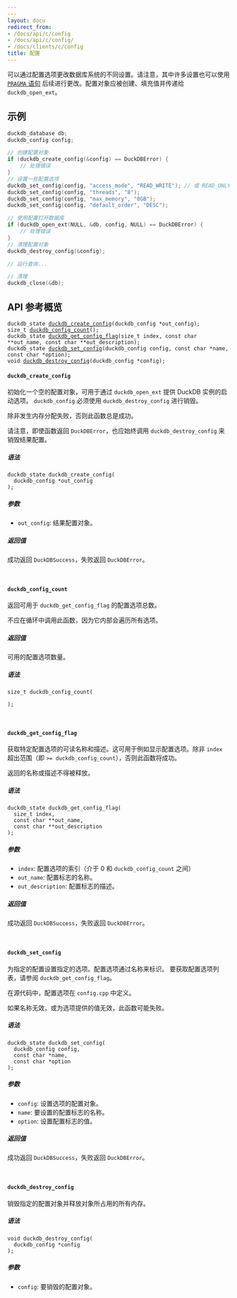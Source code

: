 ```yaml
---
---
layout: docu
redirect_from:
- /docs/api/c/config
- /docs/api/c/config/
- /docs/clients/c/config
title: 配置
---
```


<!-- markdownlint-disable MD001 -->

可以通过配置选项更改数据库系统的不同设置。请注意，其中许多设置也可以使用 [`PRAGMA` 语句](../../configuration/pragmas) 后续进行更改。配置对象应被创建、填充值并传递给 `duckdb_open_ext`。

## 示例

```c
duckdb_database db;
duckdb_config config;

// 创建配置对象
if (duckdb_create_config(&config) == DuckDBError) {
    // 处理错误
}
// 设置一些配置选项
duckdb_set_config(config, "access_mode", "READ_WRITE"); // 或 READ_ONLY
duckdb_set_config(config, "threads", "8");
duckdb_set_config(config, "max_memory", "8GB");
duckdb_set_config(config, "default_order", "DESC");

// 使用配置打开数据库
if (duckdb_open_ext(NULL, &db, config, NULL) == DuckDBError) {
    // 处理错误
}
// 清理配置对象
duckdb_destroy_config(&config);

// 运行查询...

// 清理
duckdb_close(&db);
```

## API 参考概览

<!-- 此部分由 scripts/generate_c_api_docs.py 生成 -->

<div class="language-c highlighter-rouge"><div class="highlight"><pre class="highlight"><code><span class="kt">duckdb_state</span> <a href="#duckdb_create_config"><span class="nf">duckdb_create_config</span></a>(<span class="kt">duckdb_config</span> *<span class="nv">out_config</span>);
<span class="kt">size_t</span> <a href="#duckdb_config_count"><span class="nf">duckdb_config_count</span></a>();
<span class="kt">duckdb_state</span> <a href="#duckdb_get_config_flag"><span class="nf">duckdb_get_config_flag</span></a>(<span class="kt">size_t</span> <span class="nv">index</span>, <span class="kt">const</span> <span class="kt">char</span> **<span class="nv">out_name</span>, <span class="kt">const</span> <span class="kt">char</span> **<span class="nv">out_description</span>);
<span class="kt">duckdb_state</span> <a href="#duckdb_set_config"><span class="nf">duckdb_set_config</span></a>(<span class="kt">duckdb_config</span> <span class="nv">config</span>, <span class="kt">const</span> <span class="kt">char</span> *<span class="nv">name</span>, <span class="kt">const</span> <span class="kt">char</span> *<span class="nv">option</span>);
<span class="kt">void</span> <a href="#duckdb_destroy_config"><span class="nf">duckdb_destroy_config</span></a>(<span class="kt">duckdb_config</span> *<span class="nv">config</span>);
</code></pre></div></div>

#### `duckdb_create_config`

初始化一个空的配置对象，可用于通过 `duckdb_open_ext` 提供 DuckDB 实例的启动选项。
`duckdb_config` 必须使用 `duckdb_destroy_config` 进行销毁。

除非发生内存分配失败，否则此函数总是成功。

请注意，即使函数返回 `DuckDBError`，也应始终调用 `duckdb_destroy_config` 来销毁结果配置。

##### 语法

<div class="language-c highlighter-rouge"><div class="highlight"><pre class="highlight"><code><span class="kt">duckdb_state</span> <span class="nv">duckdb_create_config</span>(<span class="nv">
</span>  <span class="kt">duckdb_config</span> *<span class="nv">out_config
</span>);
</code></pre></div></div>

##### 参数

* `out_config`: 结果配置对象。

##### 返回值

成功返回 `DuckDBSuccess`，失败返回 `DuckDBError`。

<br>

#### `duckdb_config_count`

返回可用于 `duckdb_get_config_flag` 的配置选项总数。

不应在循环中调用此函数，因为它内部会遍历所有选项。

##### 返回值

可用的配置选项数量。

##### 语法

<div class="language-c highlighter-rouge"><div class="highlight"><pre class="highlight"><code><span class="kt">size_t</span> <span class="nv">duckdb_config_count</span>(<span class="nv">
</span>  <span class="nv">
</span>);
</code></pre></div></div>
<br>

#### `duckdb_get_config_flag`

获取特定配置选项的可读名称和描述。这可用于例如显示配置选项。除非 `index` 超出范围（即 `>= duckdb_config_count`），否则此函数将成功。

返回的名称或描述不得被释放。

##### 语法

<div class="language-c highlighter-rouge"><div class="highlight"><pre class="highlight"><code><span class="kt">duckdb_state</span> <span class="nv">duckdb_get_config_flag</span>(<span class="nv">
</span>  <span class="kt">size_t</span> <span class="nv">index</span>,<span class="nv">
</span>  <span class="kt">const</span> <span class="kt">char</span> **<span class="nv">out_name</span>,<span class="nv">
</span>  <span class="kt">const</span> <span class="kt">char</span> **<span class="nv">out_description
</span>);
</code></pre></div></div>

##### 参数

* `index`: 配置选项的索引（介于 0 和 `duckdb_config_count` 之间）
* `out_name`: 配置标志的名称。
* `out_description`: 配置标志的描述。

##### 返回值

成功返回 `DuckDBSuccess`，失败返回 `DuckDBError`。

<br>

#### `duckdb_set_config`

为指定的配置设置指定的选项。配置选项通过名称来标识。
要获取配置选项列表，请参阅 `duckdb_get_config_flag`。

在源代码中，配置选项在 `config.cpp` 中定义。

如果名称无效，或为选项提供的值无效，此函数可能失败。

##### 语法

<div class="language-c highlighter-rouge"><div class="highlight"><pre class="highlight"><code><span class="kt">duckdb_state</span> <span class="nv">duckdb_set_config</span>(<span class="nv">
</span>  <span class="kt">duckdb_config</span> <span class="nv">config</span>,<span class="nv">
</span>  <span class="kt">const</span> <span class="kt">char</span> *<span class="nv">name</span>,<span class="nv">
</span>  <span class="kt">const</span> <span class="kt">char</span> *<span class="nv">option
</span>);
</code></pre></div></div>

##### 参数

* `config`: 设置选项的配置对象。
* `name`: 要设置的配置标志的名称。
* `option`: 设置配置标志的值。

##### 返回值

成功返回 `DuckDBSuccess`，失败返回 `DuckDBError`。

<br>

#### `duckdb_destroy_config`

销毁指定的配置对象并释放对象所占用的所有内存。

##### 语法

<div class="language-c highlighter-rouge"><div class="highlight"><pre class="highlight"><code><span class="kt">void</span> <span class="nv">duckdb_destroy_config</span>(<span class="nv">
</span>  <span class="kt">duckdb_config</span> *<span class="nv">config
</span>);
</code></pre></div></div>

##### 参数

* `config`: 要销毁的配置对象。

<br>